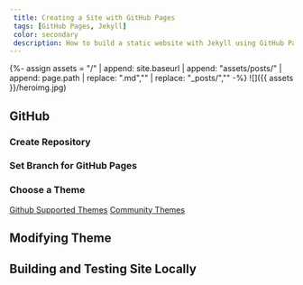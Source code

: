 ```yaml
---
 title: Creating a Site with GitHub Pages
 tags: [GitHub Pages, Jekyll]
 color: secondary
 description: How to build a static website with Jekyll using GitHub Pages
---
```

{%- assign assets = "/" | append: site.baseurl | append: "assets/posts/" | append:  page.path | replace: ".md","" | replace: "_posts/","" -%}
![]({{ assets }}/heroimg.jpg)


## GitHub
### Create Repository
### Set Branch for GitHub Pages
### Choose a Theme
[Github Supported Themes](https://pages.github.com/themes/)
[Community Themes](https://github.com/topics/jekyll-theme)
## Modifying Theme
## Building and Testing Site Locally




